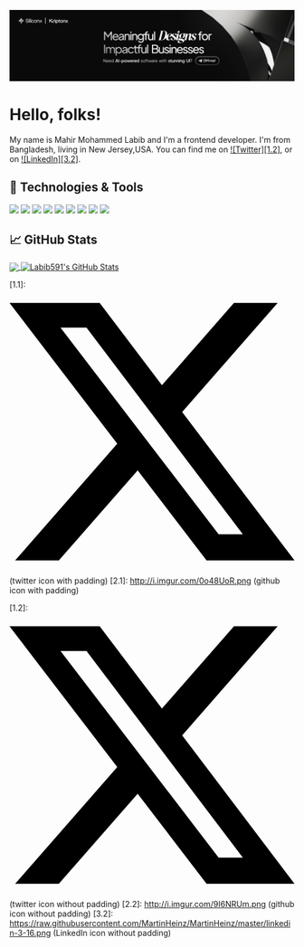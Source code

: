 <!-- More info, tips and tricks for making GitHub Profile README can be found in my article at https://towardsdatascience.com/build-a-stunning-readme-for-your-github-profile-9b80434fe5d7 -->
![Header](https://github.com/Labib591/Labib591/blob/main/2new%20linkedin%20labib.png?raw=true "Header")
# Hello, folks! 

My name is Mahir Mohammed Labib and I'm a frontend developer. I'm from Bangladesh, living in New Jersey,USA. You can find me on [![Twitter][1.2]][1], or on [![LinkedIn][3.2]][3].

## 🔧 Technologies & Tools
![](https://img.shields.io/badge/ReactJs-informational?style=flat&logo=react&logoColor=white&color=000000)
![](https://img.shields.io/badge/NodeJs-informational?style=flat&logo=node.js&logoColor=white&color=000000)
![](https://img.shields.io/badge/HTML-informational?style=flat&logo=html5&logoColor=white&color=000000)
![](https://img.shields.io/badge/CSS-informational?style=flat&logo=css&logoColor=white&color=000000)
![](https://img.shields.io/badge/JavaScript-informational?style=flat&logo=javascript&logoColor=white&color=000000)
![](https://img.shields.io/badge/C++-informational?style=flat&logo=cplusplus&logoColor=white&color=000000)
![](https://img.shields.io/badge/Express-informational?style=flat&logo=express&logoColor=white&color=000000)
![](https://img.shields.io/badge/MongoDB-informational?style=flat&logo=mongodb&logoColor=white&color=000000)
![](https://img.shields.io/badge/Firebase-informational?style=flat&logo=firebase&logoColor=white&color=000000)



## &#x1f4c8; GitHub Stats

<a href="https://github.com/Labib591/Labib591">
  <img align="center" src="https://github-readme-stats.vercel.app/api/top-langs/?username=Labib591&hide=java,html,tex&title_color=ffffff&text_color=c9cacc&icon_color=2bbc8a&bg_color=1d1f21&langs_count=3" />
</a>
<a href="https://github.com/Labib591/Labib591">
  <img align="center" src="https://github-readme-stats.vercel.app/api?username=Labib591&show_icons=true&line_height=27&count_private=true&title_color=ffffff&text_color=c9cacc&icon_color=2bbc8a&bg_color=1d1f21" alt="Labib591's GitHub Stats" />
</a>
   

<!-- links to social media icons -->

<!-- icons with padding http://i.imgur.com/tXSoThF.png -->

[1.1]:  <svg role="img" viewBox="0 0 24 24" xmlns="http://www.w3.org/2000/svg"><title>X</title><path d="M18.901 1.153h3.68l-8.04 9.19L24 22.846h-7.406l-5.8-7.584-6.638 7.584H.474l8.6-9.83L0 1.154h7.594l5.243 6.932ZM17.61 20.644h2.039L6.486 3.24H4.298Z"/></svg>(twitter icon with padding)
[2.1]: http://i.imgur.com/0o48UoR.png (github icon with padding)

<!-- icons without padding http://i.imgur.com/wWzX9uB.png -->

[1.2]: <svg role="img" viewBox="0 0 24 24" xmlns="http://www.w3.org/2000/svg"><title>X</title><path d="M18.901 1.153h3.68l-8.04 9.19L24 22.846h-7.406l-5.8-7.584-6.638 7.584H.474l8.6-9.83L0 1.154h7.594l5.243 6.932ZM17.61 20.644h2.039L6.486 3.24H4.298Z"/></svg>(twitter icon without padding)
[2.2]: http://i.imgur.com/9I6NRUm.png (github icon without padding)
[3.2]: https://raw.githubusercontent.com/MartinHeinz/MartinHeinz/master/linkedin-3-16.png (LinkedIn icon without padding)


<!-- links to your social media accounts -->

[1]: https://x.com/Labib_591
[2]: https://github.com/Labib591
[3]: https://www.linkedin.com/in/mahir-mohammed-labib-bb3085209/


<!-- Resources -->
<!-- Icons: https://simpleicons.org/ -->
<!-- GitHub Stats: https://github.com/anuraghazra/github-readme-stats -->
<!-- Emojis: https://emojipedia.org/emoji/ -->
<!-- HTML Emojis: https://www.fileformat.info/index.htm -->
<!-- Shields: https://shields.io/ -->
<!-- Awesome GitHub Profile README: https://github.com/abhisheknaiidu/awesome-github-profile-readme -->
